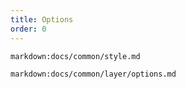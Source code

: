 ```yaml
---
title: Options
order: 0
---
```


`markdown:docs/common/style.md`

`markdown:docs/common/layer/options.md`
